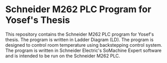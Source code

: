 # Schneider M262 PLC Program for Yosef's Thesis

This repository contains the Schneider M262 PLC program for Yosef's thesis. The program is written in Ladder Diagram (LD). The program is designed to control room temperature using backstepping control system. The program is written in Schneider Electric's SoMachine Expert software and is intended to be run on the Schneider M262 PLC.
